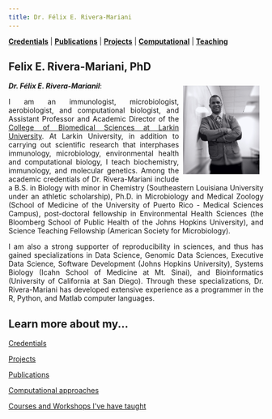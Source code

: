 ```yaml
---
title: Dr. Félix E. Rivera-Mariani
---
```



[**Credentials**](http://www.friveram.com/about) | [**Publications**](http://www.friveram.com/publications) | [**Projects**](http://www.friveram.comt/projects) | [**Computational**](http://www.friveram.com/combio) | [**Teaching**](http://www.friveram.com/teaching)  
## Felix E. Rivera-Mariani, PhD

<img src="images/RiveraMariani-Photo.JPG" alt="Dr. Rivera-Mariani" align="right" style="width: 30%; height: 30%; margin:8px"> <a name="Dr. Félix E. Rivera-Mariani"></a>***Dr. Félix E. Rivera-Marianil***: 
<div style="text-align:justify"><p>I am an immunologist, microbiologist, aerobiologist, and computational biologist, and Assistant Professor and Academic Director of the <a href="http://ularkin.org/college-of-biomedical-sciences/">College of Biomedical Sciences at Larkin University</a>. At Larkin University, in addition to carrying out scientific research that interphases immunology, microbiology, environmental health and computational biology, I teach biochemistry, immunology, and molecular genetics. Among the academic credentials of Dr. Rivera-Mariani include a B.S. in Biology with minor in Chemistry (Southeastern Louisiana University under an athletic scholarship), Ph.D. in Microbiology and Medical Zoology (School of Medicine of the University of Puerto Rico - Medical Sciences Campus), post-doctoral fellowship in Environmental Health Sciences (the Bloomberg School of Public Health of the Johns Hopkins University), and Science Teaching Fellowship (American Society for Microbiology).</p></div> 

<div style="text-align:justify"><p>I am also a strong supporter of reproducibility in sciences, and thus has gained specializations in Data Science, Genomic Data Sciences, Executive Data Science, Software Development (Johns Hopkins University), Systems Biology (Icahn School of Medicine at Mt. Sinai), and Bioinformatics (University of California at San Diego). Through these specializations, Dr. Rivera-Mariani has developed extensive experience as a programmer in the R, Python, and Matlab computer languages.</p></div> 

## Learn more about my...

[Credentials](http://www.friveram.com/about)

[Projects](http://www.friveram.comt/projects)

[Publications](http://www.friveram.com/publications)

[Computational approaches](http://www.friveram.com/combio)

[Courses and Workshops I've have taught](http://www.friveram.com/teaching)

